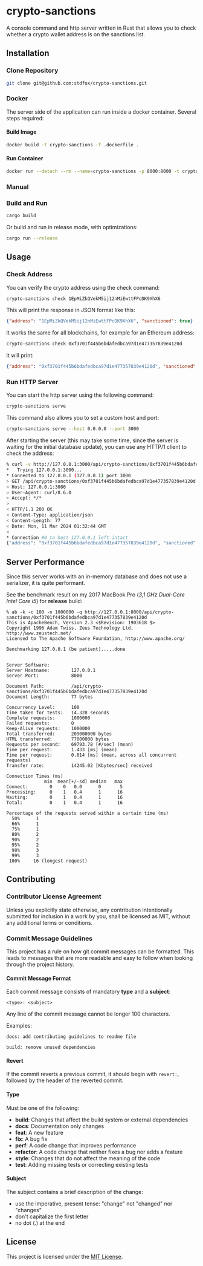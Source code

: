 # crypto-sanctions

A console command and http server written in Rust that allows you to check whether a crypto wallet address is on the sanctions list.

## Installation

### Clone Repository

```sh
git clone git@github.com:stdfox/crypto-sanctions.git
```

### Docker

The server side of the application can run inside a docker container. Several steps required:

#### Build Image

```sh
docker build -t crypto-sanctions -f .dockerfile .
```

#### Run Container

```sh
docker run --detach --rm --name=crypto-sanctions -p 8000:8000 -t crypto-sanctions
```

### Manual

### Build and Run

```sh
cargo build
```

Or build and run in release mode, with optimizations:

```sh
cargo run --release
```

## Usage

### Check Address

You can verify the crypto address using the check command:

```sh
crypto-sanctions check 1EpMiZkQVekM5ij12nMiEwttFPcDK9XhX6
```

This will print the response in JSON format like this:

```json
{"address": "1EpMiZkQVekM5ij12nMiEwttFPcDK9XhX6", "sanctioned": true}
```

It works the same for all blockchains, for example for an Ethereum address:

```sh
crypto-sanctions check 0xf3701f445b6bdafedbca97d1e477357839e4120d
```

It will print:

```json
{"address": "0xf3701f445b6bdafedbca97d1e477357839e4120d", "sanctioned": true}
```

### Run HTTP Server

You can start the http server using the following command:

```sh
crypto-sanctions serve
```

This command also allows you to set a custom host and port:

```sh
crypto-sanctions serve --host 0.0.0.0 --port 3000
```

After starting the server (this may take some time, since the server is waiting for the initial database update), you can use any HTTP/1 client to check the address:

```sh
% curl -v http://127.0.0.1:3000/api/crypto-sanctions/0xf3701f445b6bdafedbca97d1e477357839e4120d
*   Trying 127.0.0.1:3000...
* Connected to 127.0.0.1 (127.0.0.1) port 3000
> GET /api/crypto-sanctions/0xf3701f445b6bdafedbca97d1e477357839e4120d HTTP/1.1
> Host: 127.0.0.1:3000
> User-Agent: curl/8.6.0
> Accept: */*
>
< HTTP/1.1 200 OK
< Content-Type: application/json
< Content-Length: 77
< Date: Mon, 11 Mar 2024 01:32:44 GMT
<
* Connection #0 to host 127.0.0.1 left intact
{"address": "0xf3701f445b6bdafedbca97d1e477357839e4120d", "sanctioned": true}
```

## Server Performance

Since this server works with an in-memory database and does not use a serializer, it is quite performant.

See the benchmark result on my 2017 MacBook Pro (*3,1 GHz Dual-Core Intel Core i5*) for **release** build:

```
% ab -k -c 100 -n 1000000 -q http://127.0.0.1:8000/api/crypto-sanctions/0xf3701f445b6bdafedbca97d1e477357839e4120d
This is ApacheBench, Version 2.3 <$Revision: 1903618 $>
Copyright 1996 Adam Twiss, Zeus Technology Ltd, http://www.zeustech.net/
Licensed to The Apache Software Foundation, http://www.apache.org/

Benchmarking 127.0.0.1 (be patient).....done


Server Software:
Server Hostname:        127.0.0.1
Server Port:            8000

Document Path:          /api/crypto-sanctions/0xf3701f445b6bdafedbca97d1e477357839e4120d
Document Length:        77 bytes

Concurrency Level:      100
Time taken for tests:   14.328 seconds
Complete requests:      1000000
Failed requests:        0
Keep-Alive requests:    1000000
Total transferred:      209000000 bytes
HTML transferred:       77000000 bytes
Requests per second:    69793.78 [#/sec] (mean)
Time per request:       1.433 [ms] (mean)
Time per request:       0.014 [ms] (mean, across all concurrent requests)
Transfer rate:          14245.02 [Kbytes/sec] received

Connection Times (ms)
              min  mean[+/-sd] median   max
Connect:        0    0   0.0      0       5
Processing:     0    1   0.4      1      16
Waiting:        0    1   0.4      1      16
Total:          0    1   0.4      1      16

Percentage of the requests served within a certain time (ms)
  50%      1
  66%      1
  75%      1
  80%      2
  90%      2
  95%      2
  98%      3
  99%      3
 100%     16 (longest request)
```

## Contributing

### Contributor License Agreement

Unless you explicitly state otherwise, any contribution intentionally submitted for inclusion in a work by you, shall be licensed as MIT, without any additional terms or conditions.

### Commit Message Guidelines

This project has a rule on how git commit messages can be formatted. This leads to messages that are more readable and easy to follow when looking through the project history.

#### Commit Message Format

Each commit message consists of mandatory **type** and a **subject**:

```
<type>: <subject>
```

Any line of the commit message cannot be longer 100 characters.

Examples:

```
docs: add contributing guidelines to readme file
```

```
build: remove unused dependencies
```

#### Revert

If the commit reverts a previous commit, it should begin with `revert:`, followed by the header of the reverted commit.

#### Type
Must be one of the following:

* **build**: Changes that affect the build system or external dependencies
* **docs**: Documentation only changes
* **feat**: A new feature
* **fix**: A bug fix
* **perf**: A code change that improves performance
* **refactor**: A code change that neither fixes a bug nor adds a feature
* **style**: Changes that do not affect the meaning of the code
* **test**: Adding missing tests or correcting existing tests

#### Subject

The subject contains a brief description of the change:

* use the imperative, present tense: "change" not "changed" nor "changes"
* don't capitalize the first letter
* no dot (.) at the end

## License

This project is licensed under the [MIT License](LICENSE.md).

